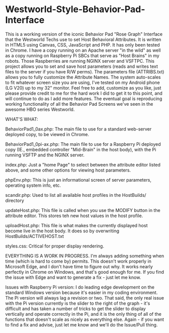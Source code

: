 # Westworld-Style-Behavior-Pad-Interface
This is a working version of the iconic Behavior Pad "Rose Graph" Interface that the Westworld Techs use to set Host Behavioral Attributes.  It is written in HTML5 using Canvas, CSS, JavaScript and PHP.  It has only been tested in Chrome.  I have a copy running on an Apache server "in the wild" as well as a copy running on Raspberry Pi SBCs that serve as "Host Brains" in my robots.  Those Raspberries are running NGINX server and VSFTPC.  This project allows you to set and save host parameters (reads and writes text files to the server if you have R/W perms).  The parameters file (ATTRIBS.txt) allows you to fully customize the Attribute Names.  The system auto-scales to fit whatever screen size you are using, I've tested on my Android phone (LG V20) up to my 32" monitor.  Feel free to add, customize as you like, just please provide credit to me for the hard work I did to get it to this point, and will continue to do as I add more features.  The eventual goal is reproducing working functionality of all the Behavior Pad Screens we've seen in the awesome HBO series Westworld.

WHAT'S WHAT:

BehaviorPad1_0ax.php:  The main file to use for a standard web-server deployed copy, to be viewed in Chrome.

BehaviorPad1_0pi-ax.php:  The main file to use for a Raspberry Pi deployed copy (IE., embedded controller "Mid-Brain" in the host body), with the Pi running VSFTP and the NGINX server.

index.php:  Just a "home Page" to select between the attribute editor listed above, and some other options for viewing host parameters.

phpEnv.php:  This is just an informational screen of server parameters, operating system info, etc.

scandir.php:  Used to list all available host profiles in the HostBuilds/ directory

updateHost.php:  This file is called when you use the MODIFY button in the attribute editor.  This stores teh new host values in the host profile.

uploadHost.php:  This file is what makes the currently displayed host become live in the host body.  It does so by overwriting HostBuilds/ACTIVEHOST.txt

styles.css:  Critical for proper display rendering.

EVERYTHING IS A WORK IN PROGRESS.  I'm always adding something when time (which is hard to come by) permits.  This doesn't work properly in Microsoft Edge, and I don't have time to figure out why.  It works nearly perfectly in Chrome on Windows, and that's good enough for me.  If you find the issue with Edge and want to generate a fix - just let me know.

Issues with Raspberry Pi version:  I do leading edge development on the standard Windows version because it's easier in my coding environment.  The Pi version will always lag a revision or two.  That said, the only real issue with the Pi version currently is the slider to the right of the graph - it's difficult and has taken a number of tricks to get the slider to display vertically and operate correctly in the Pi, and it is the only thing of all of the functions that doesn't scale as nicely as everything else.  Again - if you want to find a fix and advise, just let me know and we'll do the Issue/Pull thing.
